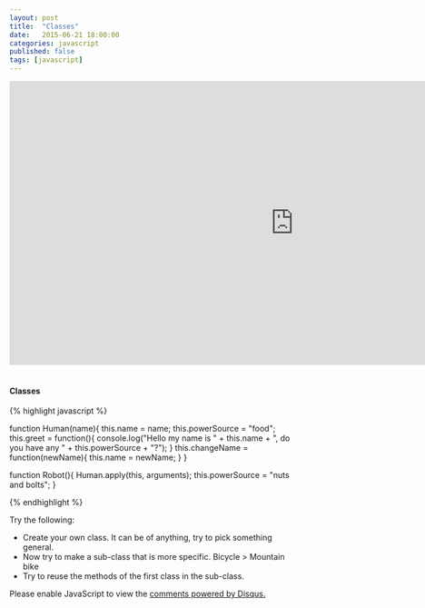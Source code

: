 ```yaml
---
layout: post
title:  "Classes"
date:   2015-06-21 18:00:00
categories: javascript
published: false
tags: [javascript]
---
```


<iframe src="https://player.vimeo.com/video/131393424" width="1000" height="500" frameborder="0" webkitallowfullscreen mozallowfullscreen allowfullscreen></iframe>
<br><br>

<h4>Classes</h4>

{% highlight javascript %}

  function Human(name){
    this.name = name;
    this.powerSource = "food";
    this.greet = function(){
      console.log("Hello my name is " + this.name + ", do you have any " + this.powerSource + "?");
    }
    this.changeName = function(newName){
      this.name = newName;
    }
  }

  function Robot(){
    Human.apply(this, arguments);
    this.powerSource = "nuts and bolts";
  }

{% endhighlight %}



<p>Try the following:</p>
<ul>
  <li>Create your own class.  It can be of anything, try to pick something general.</li>
  <li>Now try to make a sub-class that is more specific. Bicycle > Mountain bike </li>
  <li>Try to reuse the methods of the first class in the sub-class.</li>
</ul>
  

<div id="disqus_thread"></div>
<script type="text/javascript">
    /* * * CONFIGURATION VARIABLES * * */
    var disqus_shortname = 'devschool';

    /* * * DON'T EDIT BELOW THIS LINE * * */
    (function() {
        var dsq = document.createElement('script'); dsq.type = 'text/javascript'; dsq.async = true;
        dsq.src = '//' + disqus_shortname + '.disqus.com/embed.js';
        (document.getElementsByTagName('head')[0] || document.getElementsByTagName('body')[0]).appendChild(dsq);
    })();
</script>
<noscript>Please enable JavaScript to view the <a href="https://disqus.com/?ref_noscript" rel="nofollow">comments powered by Disqus.</a></noscript>
